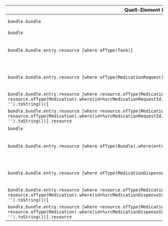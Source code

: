 | Quell-Element (Source) | Ziel-Element (Target) | Beschreibung |
|------------------------|-----------------------|--------------|
| `bundle.bundle` | `erpTCarbonCopy.meta.erpTCarbonCopyMeta.profile` | Setzt das meta.profile des digitalen Durchschlags T-Rezept |
| `bundle` | `erpTCarbonCopy.parameter` | Mapping der Rezeptinformationen |
| `bundle.bundle.entry.resource [where ofType(Task)]` | `name` | Mappt die E-Rezept-ID des Tasks in den digitalen Durchschlag<br>Verwendet Mapping: [ERPTPrescriptionStructureMapTask](./StructureMap-ERPTPrescriptionStructureMapTask.html) |
| `bundle.bundle.entry.resource [where ofType(MedicationRequest)]` | `name.resource` | Mappt den KBV-MedicationRequest auf das BfArM MedicationRequest Zielprofil<br>Verwendet Mapping: [ERPTPrescriptionStructureMapMedicationRequest](./StructureMap-ERPTPrescriptionStructureMapMedicationRequest.html) |
| `bundle.bundle.entry.resource [where resource.ofType(MedicationRequest)].bundle.entry [where resource.ofType(Medication).where(id=%srcMedicationRequestId.resource.medication.reference.replace('Medication/', '').toString())]` | `resource` | Mappt die KBV-Medication auf das BfArM Medication Zielprofil |
| `bundle.bundle.entry.resource [where resource.ofType(MedicationRequest)].bundle.entry [where resource.ofType(Medication).where(id=%srcMedicationRequestId.resource.medication.reference.replace('Medication/', '').toString())].resource` | `` | Verwendet Mapping: [ERPTPrescriptionStructureMapMedication](./StructureMap-ERPTPrescriptionStructureMapMedication.html) |
| `bundle` | `erpTCarbonCopy.parameter` | Mapping der Abgabeinformationen |
| `bundle.bundle.entry.resource [where ofType(Bundle).where(entry.first().fullUrl.contains('fhir-directory'))]` | `name.resource` | Mapping des FHIR-VZD Search Sets in eine BfArM Organization<br>Verwendet Mapping: [ERPTPrescriptionStructureMapOrganization](./StructureMap-ERPTPrescriptionStructureMapOrganization.html) |
| `bundle.bundle.entry.resource [where ofType(MedicationDispense)]` | `part.name` | Mappt die Abgabeinforamtionen der Apotheke auf das BfArM MedicationDispense Zielprofil<br>Verwendet Mapping: [ERPTPrescriptionStructureMapMedicationDispense](./StructureMap-ERPTPrescriptionStructureMapMedicationDispense.html) |
| `bundle.bundle.entry.resource [where resource.ofType(MedicationDispense)].bundle.entry [where resource.ofType(Medication).where(id=%srcMedicationDispenseId.resource.medication.reference.replace('Medication/', '').toString())]` | `resource` | Mappt die Informationen des abgegebenen Arzneimittels auf das BfArM Medication Zielprofil |
| `bundle.bundle.entry.resource [where resource.ofType(MedicationDispense)].bundle.entry [where resource.ofType(Medication).where(id=%srcMedicationDispenseId.resource.medication.reference.replace('Medication/', '').toString())].resource` | `` | Verwendet Mapping: [ERPTPrescriptionStructureMapMedication](./StructureMap-ERPTPrescriptionStructureMapMedication.html) |
